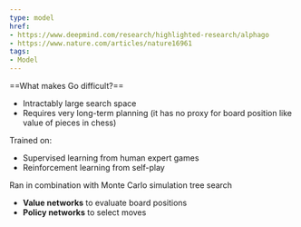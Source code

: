 ```yaml
---
type: model
href: 
- https://www.deepmind.com/research/highlighted-research/alphago
- https://www.nature.com/articles/nature16961
tags: 
- Model
---
```


==What makes Go difficult?==
- Intractably large search space
- Requires very long-term planning (it has no proxy for board position like value of pieces in chess)

Trained on:
- Supervised learning from human expert games
- Reinforcement learning from self-play

Ran in combination with Monte Carlo simulation tree search

- **Value networks** to evaluate board positions
- **Policy networks** to select moves